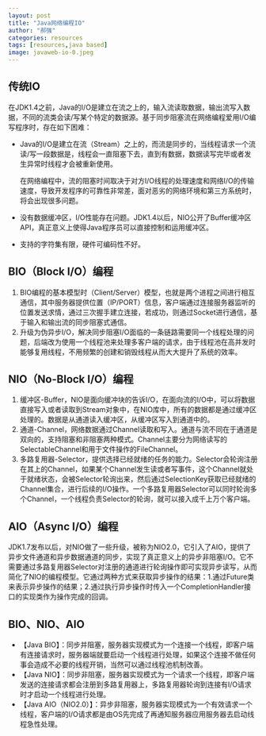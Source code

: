 ```yaml
---
layout: post
title: "Java网络编程IO"
author: "郝强"
categories: resources
tags: [resources,java based]
image: javaweb-io-0.jpeg
---
```


## 传统IO

在JDK1.4之前，Java的I/O是建立在流之上的，输入流读取数据，输出流写入数据，不同的流类会读/写某个特定的数据源。基于同步阻塞流在网络编程爱用I/O编写程序时，存在如下困难：

- Java的I/O是建立在流（Stream）之上的，而流是同步的，当线程请求一个流读/写一段数据是，线程会一直阻塞下去，直到有数据，数据读写完毕或者发生异常时线程才会被重新使用。

  在网络编程中，流的阻塞时间取决于对方I/O线程的处理速度和网络I/O的传输速度，导致开发程序的可靠性非常差，面对恶劣的网络环境和第三方系统时，将会出现很多问题。

- 没有数据缓冲区，I/O性能存在问题。JDK1.4以后，NIO公开了Buffer缓冲区API，真正意义上使得Java程序员可以直接控制和运用缓冲区。

- 支持的字符集有限，硬件可编码性不好。

## BIO（Block I/O）编程

1. BIO编程的基本模型时（Client/Server）模型，也就是两个进程之间进行相互通信，其中服务器提供位置（IP/PORT）信息，客户端通过连接服务器监听的位置发送求情，通过三次握手建立连接，若成功，则通过Socket进行通信，基于输入和输出流的同步阻塞式通信。
2. 升级为伪异步I/O，解决同步阻塞I/O面临的一条链路需要同一个线程处理的问题，后端改为使用一个线程池来处理多客户端的请求，由于线程池在高并发时能够复用线程，不用频繁的创建和销毁线程从而大大提升了系统的效率。

## NIO（No-Block I/O）编程

1. 缓冲区-Buffer，NIO是面向缓冲块的告诉I/O，在面向流的I/O中，可以将数据直接写入或者读取到Stream对象中，在NIO库中，所有的数据都是通过缓冲区处理的。数据是从通道读入缓冲区，从缓冲区写入到通道中的。
2. 通道-Channel，网络数据通过Channel读取和写入。通道与流不同在于通道是双向的，支持阻塞和非阻塞两种模式。Channel主要分为网络读写的SelectableChannel和用于文件操作的FileChannel。
3. 多路复用器-Selector，提供选择已经就绪的任务的能力。Selector会轮询注册在其上的Channel，如果某个Channel发生读或者写事件，这个Channel就处于就绪状态，会被Selector轮询出来，然后通过SelectionKey获取已经就绪的Channel集合，进行后续的I/O操作。一个多路复用器Selector可以同时轮询多个Channel，一个线程负责Selector的轮询，就可以接入成千上万个客户端。

## AIO（Async I/O）编程

JDK1.7发布以后，对NIO做了一些升级，被称为NIO2.0，它引入了AIO，提供了异步文件通道和异步数据通道的同步，实现了真正意义上的异步非阻塞I/O。它不需要通过多路复用器Selector对注册的通道进行轮询操作即可实现异步读写，从而简化了NIO的编程模型。它通过两种方式来获取异步操作的结果：1.通过Future类来表示异步操作的结果；2.通过执行异步操作时传入一个CompletionHandler接口的实现类作为操作完成的回调。





## BIO、NIO、AIO

- 【Java BIO】：同步并阻塞，服务器实现模式为一个连接一个线程，即客户端有连接请求时，服务器端就要启动一个线程进行处理，如果这个连接不做任何事会造成不必要的线程开销，当然可以通过线程池机制改善。
- 【Java NIO】：同步非阻塞，服务器实现模式为一个请求一个线程，即客户端发送的连接请求都会注册到多路复用器上，多路复用器轮询到连接有I/O请求时才启动一个线程进行处理。
- 【Java AIO（NIO2.0）】：异步非阻塞，服务器实现模式为一个有效请求一个线程，客户端的I/O请求都是由OS先完成了再通知服务器应用服务器去启动线程急性处理。



